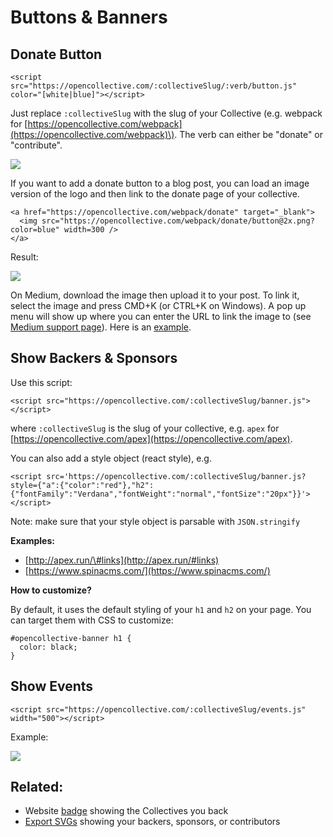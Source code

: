 # Buttons & Banners

## Donate Button

```text
<script src="https://opencollective.com/:collectiveSlug/:verb/button.js" color="[white|blue]"></script>
```

Just replace `:collectiveSlug` with the slug of your Collective \(e.g. webpack for [https://opencollective.com/webpack](https://opencollective.com/webpack)\). The verb can either be "donate" or "contribute".

![](../.gitbook/assets/screen-shot-2019-01-24-at-2.48.23-pm.png)

If you want to add a donate button to a blog post, you can load an image version of the logo and then link to the donate page of your collective.

```text
<a href="https://opencollective.com/webpack/donate" target="_blank">
  <img src="https://opencollective.com/webpack/donate/button@2x.png?color=blue" width=300 />
</a>
```

Result:

[![](https://opencollective.com/webpack/donate/button@2x.png?color=blue)](https://opencollective.com/webpack/donate)

On Medium, download the image then upload it to your post. To link it, select the image and press CMD+K \(or CTRL+K on Windows\). A pop up menu will show up where you can enter the URL to link the image to \(see [Medium support page](https://help.medium.com/hc/en-us/articles/115004808847-Image-links)\). Here is an [example](https://medium.com/open-collective/open-collective-donate-button-e7e6d5965b2c).

## Show Backers & Sponsors

Use this script:

```text
<script src="https://opencollective.com/:collectiveSlug/banner.js"></script>
```

where `:collectiveSlug` is the slug of your collective, e.g. `apex` for [https://opencollective.com/apex](https://opencollective.com/apex).

You can also add a style object \(react style\), e.g.

```text
<script src='https://opencollective.com/:collectiveSlug/banner.js?style={"a":{"color":"red"},"h2":{"fontFamily":"Verdana","fontWeight":"normal","fontSize":"20px"}}'></script>
```

Note: make sure that your style object is parsable with `JSON.stringify`

**Examples:**

* [http://apex.run/\#links](http://apex.run/#links)
* [https://www.spinacms.com/](https://www.spinacms.com/)

**How to customize?**

By default, it uses the default styling of your `h1` and `h2` on your page. You can target them with CSS to customize:

```text
#opencollective-banner h1 {
  color: black;
}
```

## Show Events

```text
<script src="https://opencollective.com/:collectiveSlug/events.js" width="500"></script>
```

Example:

![](../.gitbook/assets/screen-shot-2019-01-24-at-2.50.59-pm.png)

## Related:

* Website [badge](../financial-contributors/website-badge.md) showing the Collectives you back
* [Export SVGs](data-export.md) showing your backers, sponsors, or contributors

